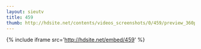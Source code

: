 ```yaml
---
layout: sieutv
title: 459
thumb: http://hdsite.net/contents/videos_screenshots/0/459/preview_360p.mp4.jpg
---
```

{% include iframe src='http://hdsite.net/embed/459' %}
 
